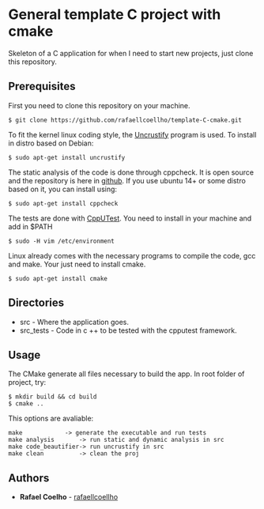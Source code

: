 # General template C project with cmake

Skeleton of a C application for when I need to start new projects, just clone
this repository.

## Prerequisites

First you need to clone this repository on your machine.

```
$ git clone https://github.com/rafaellcoellho/template-C-cmake.git
```

To fit the kernel linux coding style, the
[Uncrustify](https://github.com/uncrustify/uncrustify) program is used. To
install in distro based on Debian:

```
$ sudo apt-get install uncrustify
```

The static analysis of the code is done through cppcheck. It is open source and
the repository is here in [github](https://github.com/danmar/cppcheck). If you
use ubuntu 14+ or some distro based on it, you can install using:

```
$ sudo apt-get install cppcheck
```

The tests are done with [CppUTest](https://github.com/cpputest/cpputest). You
need to install in your machine and add in $PATH

```
$ sudo -H vim /etc/environment
```

Linux already comes with the necessary programs to compile the code, gcc and
make. Your just need to install cmake.

```
$ sudo apt-get install cmake
```

## Directories

- src - Where the application goes.
- src_tests - Code in c ++ to be tested with the cpputest framework.

## Usage

The CMake generate all files necessary to build the app. In root folder of project, try:

```
$ mkdir build && cd build
$ cmake ..
```
This options are avaliable:

```
make      	    -> generate the executable and run tests
make analysis       -> run static and dynamic analysis in src
make code_beautifier-> run uncrustify in src
make clean          -> clean the proj
```

## Authors

* **Rafael Coelho** - [rafaellcoellho](https://github.com/rafaellcoellho)
